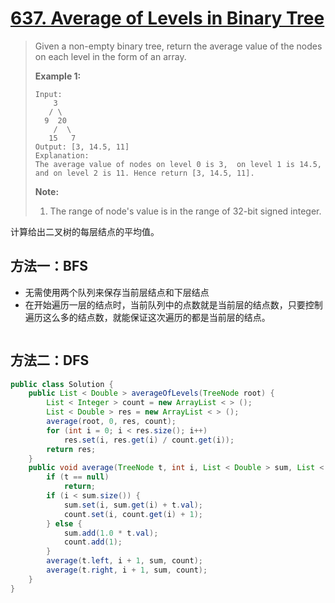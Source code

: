 # [637. Average of Levels in Binary Tree][1]

> Given a non-empty binary tree, return the average value of the nodes on each level in the form of an array.
>
> **Example 1:**
>
> ```
> Input:
>     3
>    / \
>   9  20
>     /  \
>    15   7
> Output: [3, 14.5, 11]
> Explanation:
> The average value of nodes on level 0 is 3,  on level 1 is 14.5, and on level 2 is 11. Hence return [3, 14.5, 11].
> ```
>
>
>
> **Note:**
>
> 1. The range of node's value is in the range of 32-bit signed integer.



计算给出二叉树的每层结点的平均值。



## 方法一：BFS

* 无需使用两个队列来保存当前层结点和下层结点
* 在开始遍历一层的结点时，当前队列中的点数就是当前层的结点数，只要控制遍历这么多的结点数，就能保证这次遍历的都是当前层的结点。



```java

```



## 方法二：DFS



```java
public class Solution {
    public List < Double > averageOfLevels(TreeNode root) {
        List < Integer > count = new ArrayList < > ();
        List < Double > res = new ArrayList < > ();
        average(root, 0, res, count);
        for (int i = 0; i < res.size(); i++)
            res.set(i, res.get(i) / count.get(i));
        return res;
    }
    public void average(TreeNode t, int i, List < Double > sum, List < Integer > count) {
        if (t == null)
            return;
        if (i < sum.size()) {
            sum.set(i, sum.get(i) + t.val);
            count.set(i, count.get(i) + 1);
        } else {
            sum.add(1.0 * t.val);
            count.add(1);
        }
        average(t.left, i + 1, sum, count);
        average(t.right, i + 1, sum, count);
    }
}

```

















[1]: https://leetcode.com/problems/average-of-levels-in-binary-tree/